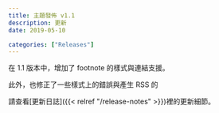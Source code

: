 ```yaml
---
title: 主題發佈 v1.1
description: 更新
date: 2019-05-10

categories: ["Releases"]
---
```


在 1.1 版本中，增加了 footnote 的樣式與連結支援。

<!--more-->

此外，也修正了一些樣式上的錯誤與產生 RSS 的

請查看[更新日誌]({{< relref "/release-notes" >}})裡的更新細節。
